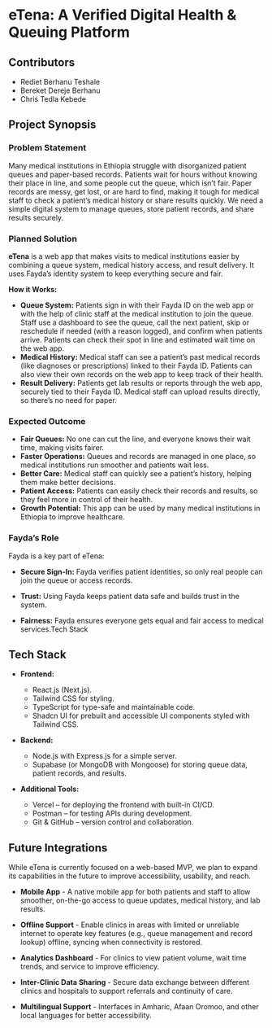 # eTena: A Verified Digital Health & Queuing Platform

## Contributors

- Rediet Berhanu Teshale
- Bereket Dereje Berhanu
- Chris Tedla Kebede

## Project Synopsis

### Problem Statement

Many medical institutions in Ethiopia struggle with disorganized patient queues and paper-based records. Patients wait for hours without knowing their place in line, and some people cut the queue, which isn’t fair. Paper records are messy, get lost, or are hard to find, making it tough for medical staff to check a patient’s medical history or share results quickly. We need a simple digital system to manage queues, store patient records, and share results securely.

### Planned Solution

**eTena** is a web app that makes visits to medical institutions easier by combining a queue system, medical history access, and result delivery. It uses Fayda’s identity system to keep everything secure and fair.

**How it Works:**

- **Queue System:** Patients sign in with their Fayda ID on the web app or with the help of clinic staff at the medical institution to join the queue. Staff use a dashboard to see the queue, call the next patient, skip or reschedule if needed (with a reason logged), and confirm when patients arrive. Patients can check their spot in line and estimated wait time on the web app.
- **Medical History:** Medical staff can see a patient’s past medical records (like diagnoses or prescriptions) linked to their Fayda ID. Patients can also view their own records on the web app to keep track of their health.
- **Result Delivery:** Patients get lab results or reports through the web app, securely tied to their Fayda ID. Medical staff can upload results directly, so there’s no need for paper.

### Expected Outcome

- **Fair Queues:** No one can cut the line, and everyone knows their wait time, making visits fairer.
- **Faster Operations:** Queues and records are managed in one place, so medical institutions run smoother and patients wait less.
- **Better Care:** Medical staff can quickly see a patient’s history, helping them make better decisions.
- **Patient Access:** Patients can easily check their records and results, so they feel more in control of their health.
- **Growth Potential:** This app can be used by many medical institutions in Ethiopia to improve healthcare.

### Fayda’s Role

Fayda is a key part of eTena:

- **Secure Sign-In:** Fayda verifies patient identities, so only real people can join the queue or access records.

- **Trust:** Using Fayda keeps patient data safe and builds trust in the system.

- **Fairness:** Fayda ensures everyone gets equal and fair access to medical services.Tech Stack

## Tech Stack

- **Frontend:**

  - React.js (Next.js).
  - Tailwind CSS for styling.
  - TypeScript for type-safe and maintainable code.
  - Shadcn UI for prebuilt and accessible UI components styled with Tailwind CSS.

- **Backend:**

  - Node.js with Express.js for a simple server.
  - Supabase (or MongoDB with Mongoose) for storing queue data, patient records, and results.

- **Additional Tools:**

  - Vercel – for deploying the frontend with built-in CI/CD.
  - Postman – for testing APIs during development.
  - Git & GitHub – version control and collaboration.

## Future Integrations

While eTena is currently focused on a web-based MVP, we plan to expand its capabilities in the future to improve accessibility, usability, and reach.

- **Mobile App** - A native mobile app for both patients and staff to allow smoother, on-the-go access to queue updates, medical history, and lab results.

- **Offline Support** - Enable clinics in areas with limited or unreliable internet to operate key features (e.g., queue management and record lookup) offline, syncing when connectivity is restored.

- **Analytics Dashboard** - For clinics to view patient volume, wait time trends, and service to improve efficiency.

- **Inter-Clinic Data Sharing** - Secure data exchange between different clinics and hospitals to support referrals and continuity of care.

- **Multilingual Support** - Interfaces in Amharic, Afaan Oromoo, and other local languages for better accessibility.